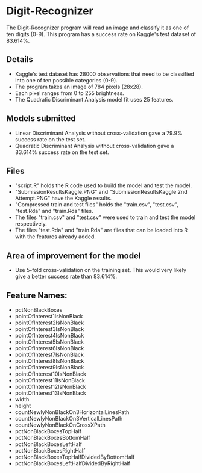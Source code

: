 # Digit-Recognizer

The Digit-Recognizer program will read an image and classify it as one of ten digits (0-9).  This program has a success rate on Kaggle's test dataset of 83.614%.

## Details
- Kaggle's test dataset has 28000 observations that need to be classified into one of ten possible categories (0-9).
- The program takes an image of 784 pixels (28x28).
- Each pixel ranges from 0 to 255 brightness.
- The Quadratic Discriminant Analysis model fit uses 25 features.

## Models submitted
- Linear Discriminant Analysis without cross-validation gave a 79.9% success rate on the test set.
- Quadratic Discriminant Analysis without cross-validation gave a 83.614% success rate on the test set.

## Files
- "script.R" holds the R code used to build the model and test the model.
- "SubmissionResultsKaggle.PNG" and "SubmissionResultsKaggle 2nd Attempt.PNG" have the Kaggle results.
- "Compressed train and test files" holds the "train.csv", "test.csv", "test.Rda" and "train.Rda" files.
- The files "train.csv" and "test.csv" were used to train and test the model respectively.  
- The files "test.Rda" and "train.Rda" are files that can be loaded into R with the features already added.

## Area of improvement for the model
- Use 5-fold cross-validation on the training set.  This would very likely give a better success rate than 83.614%.

## Feature Names:
- pctNonBlackBoxes
- pointOfInterest1IsNonBlack
- pointOfInterest2IsNonBlack
- pointOfInterest3IsNonBlack
- pointOfInterest4IsNonBlack
- pointOfInterest5IsNonBlack
- pointOfInterest6IsNonBlack
- pointOfInterest7IsNonBlack
- pointOfInterest8IsNonBlack
- pointOfInterest9IsNonBlack
- pointOfInterest10IsNonBlack
- pointOfInterest11IsNonBlack
- pointOfInterest12IsNonBlack
- pointOfInterest13IsNonBlack
- width
- height
- countNewlyNonBlackOn3HorizontalLinesPath
- countNewlyNonBlackOn3VerticalLinesPath
- countNewlyNonBlackOnCrossXPath
- pctNonBlackBoxesTopHalf
- pctNonBlackBoxesBottomHalf
- pctNonBlackBoxesLeftHalf
- pctNonBlackBoxesRightHalf
- pctNonBlackBoxesTopHalfDividedByBottomHalf
- pctNonBlackBoxesLeftHalfDividedByRightHalf